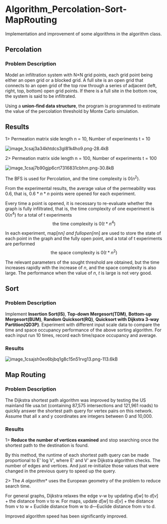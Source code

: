 # Algorithm_Percolation-Sort-MapRouting

Implementation and improvement of some algorithms in the algorithm class. 

## Percolation

### Problem Description

Model an infiltration system with N×N grid points, each grid point being either an open grid or a blocked grid. A full site is an open grid that connects to an open grid of the top row through a series of adjacent (left, right, top, bottom) open grid points. If there is a full site in the bottom row, the system is said to be infiltrated. 

Using a **union-find data structure**, the program is programmed to estimate the value of the percolation threshold by Monte Carlo simulation. 

## Results

1> Permeation matrix side length n = 10, Number of experiments t = 10

![image_1csaj3a34khtdcs3gl81k4ho9.png-28.4kB][1]

2> Permeation matrix side length n = 100, Number of experiments t = 100

![image_1csaj7b90gjp6crt7316831cbhm.png-30.8kB][2]

The BFS is used for Percolation, and the time complexity is $0 (n^2)$. 

From the experimental results, the average value of the permeability was $0.6$, that is, $0.6*n*n$ points were opened for each experiment.

Every time a point is opened, it is necessary to re-evaluate whether the graph is fully infiltrated, that is, the time complexity of one experiment is $0(n^4)$ for a total of t experiments $$\text{the time complexity is }0(t*n^4)$$

In each experiment, map[n*n] and fullopen[n*n] are used to store the state of each point in the graph and the fully open point, and a total of t experiments are performed $$\text{the space complexity is }0(t*n^2)$$ 

The relevant parameters of the sought threshold are obtained, but the time increases rapidly with the increase of $n$, and the space complexity is also large. The performance when the value of $n$, $t$ is large is not very good. 

## Sort

### Problem Description

Implement **Insertion Sort(IS)**, **Top-down Mergesort(TDM)**, **Bottom-up Mergesort(BUM)**, **Random Quicksort(RQ)**, **Quicksort with Dijkstra 3-way Partition(QD3P)**. Experiment with different input scale data to compare the time and space occupancy performance of the above sorting algorithm. For each input run 10 times, record each time/space occupancy and average. 

### Results

![image_1csajsh0eo6bjbq1g8c15n51rvg13.png-113.6kB][3]

## Map Routing

### Problem Description

The Dijkstra shortest path algorithm was improved by testing the US mainland file usa.txt (containing 87,575 intersections and 121,961 roads) to quickly answer the shortest path query for vertex pairs on this network. Assume that all x and y coordinates are integers between 0 and 10,000. 

### Results

1> **Reduce the number of vertices examined** and stop searching once the shortest path to the destination is found. 

By this method, the runtime of each shortest path query can be made proportional to E' log V', where E' and V' are Dijkstra algorithm checks. The number of edges and vertices. And just re-initialize those values that were changed in the previous query to speed up the query. 

2> The **A* algorithm** uses the European geometry of the problem to reduce search time. 

For general graphs, Dijkstra relaxes the edge v-w by updating $d[w]$ to $d[v] + \text{the distance from v to w}$. For maps, update $d[w]$ to $d[v] + \text{the distance from v to w} + \text{Euclide distance from w to d} — \text{Euclide distance from v to d}$. 

Improved algorithm speed has been significantly improved. 


  [1]: http://static.zybuluo.com/JosieException/st3srar0ud7nty0jq995yrkk/image_1csaj3a34khtdcs3gl81k4ho9.png
  [2]: http://static.zybuluo.com/JosieException/9oz6i4grbu3osugat7zih7uo/image_1csaj7b90gjp6crt7316831cbhm.png
  [3]: http://static.zybuluo.com/JosieException/p5h32wvxj1f91w4dxcvp7ki9/image_1csajsh0eo6bjbq1g8c15n51rvg13.png